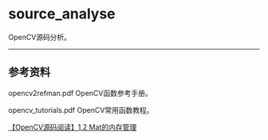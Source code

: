 # source_analyse

OpenCV源码分析。

---
## 参考资料

opencv2refman.pdf OpenCV函数参考手册。

opencv_tutorials.pdf OpenCV常用函数教程。

[【OpenCV源码阅读】1.2 Mat的内存管理](https://zhanganam.github.io/2014/07/12/Reading-Source-of-OpenCV-1.2/)
